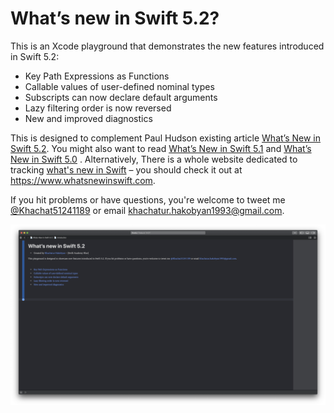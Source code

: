 # What’s new in Swift 5.2?

This is an Xcode playground that demonstrates the new features introduced in Swift 5.2: 

* Key Path Expressions as Functions
* Callable values of user-defined nominal types
* Subscripts can now declare default arguments
* Lazy filtering order is now reversed
* New and improved diagnostics

This is designed to complement Paul Hudson existing article [What’s New in Swift 5.2](https://www.hackingwithswift.com/articles/212/whats-new-in-swift-5-2). You might also want to read [What’s New in Swift 5.1](https://www.hackingwithswift.com/articles/182/whats-new-in-swift-5-1) and [What’s New in Swift 5.0](https://www.hackingwithswift.com/articles/126/whats-new-in-swift-5.0) . Alternatively, There is a whole website dedicated to tracking [what's new in Swift](https://www.whatsnewinswift.com) – you should check it out at <https://www.whatsnewinswift.com>.

If you hit problems or have questions, you're welcome to tweet me [@Khachat51241189](https://twitter.com/Khachat51241189) or email <khachatur.hakobyan1993@gmail.com>.

![Screenshot of Xcode 11.4 running this playground.](playground-screenshot.png)
